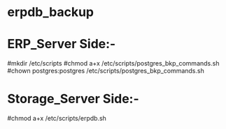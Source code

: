# erpdb_backup

# ERP_Server Side:-

#mkdir /etc/scripts
#chmod a+x /etc/scripts/postgres_bkp_commands.sh
#chown postgres:postgres /etc/scripts/postgres_bkp_commands.sh


# Storage_Server Side:-
#chmod a+x /etc/scripts/erpdb.sh
